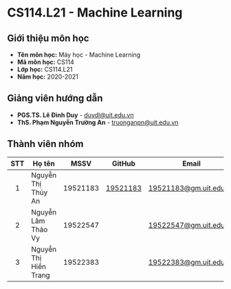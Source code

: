 # CS114.L21 - Machine Learning
## Giới thiệu môn học
- **Tên môn học:** Máy học - Machine Learning
- **Mã môn học:** CS114
- **Lớp học:** CS114.L21
- **Năm học:** 2020-2021
## Giảng viên hướng dẫn
- **PGS.TS. Lê Đình Duy** - duydl@uit.edu.vn
- **ThS. Phạm Nguyễn Trường An** - truonganpn@uit.edu.vn
## Thành viên nhóm
| STT | Họ tên | MSSV | GitHub | Email |
| :---: | -------------- | --- | --- | --- |
| 1 | Nguyễn Thị Thúy An | 19521183 | [19521183](github.com/19521183/) | 19521183@gm.uit.edu.vn | 
| 2 | Nguyễn Lâm Thảo Vy | 19522547 |      | 19522547@gm.uit.edu.vn |
| 3 | Nguyễn Thị Hiền Trang | 19522383|      | 19522383@gm.uit.edu.vn |
